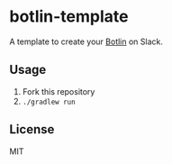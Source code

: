 botlin-template
===

A template to create your [Botlin](https://github.com/mizoguche/botlin) on Slack.

## Usage
1. Fork this repository
1. `./gradlew run`

## License
MIT